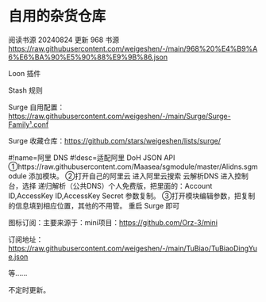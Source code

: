 # 自用的杂货仓库


阅读书源
20240824 更新 968 书源
https://raw.githubusercontent.com/weigeshen/-/main/968%20%E4%B9%A6%E6%BA%90%E5%90%88%E9%9B%86.json


 Loon 插件


Stash 规则



Surge 自用配置：https://raw.githubusercontent.com/weigeshen/-/main/Surge/Surge-Family¹.conf

Surge 收藏仓库：https://github.com/stars/weigeshen/lists/surge/

#!name=阿里 DNS
#!desc=适配阿里 DoH JSON API
①https://raw.githubusercontent.com/Maasea/sgmodule/master/Alidns.sgmodule
添加模块。
②打开自己的阿里云 进入阿里云搜索 云解析DNS 进入控制台，选择 递归解析（公共DNS）个人免费版，把里面的：Account ID,AccessKey ID,AccessKey Secret 参数复制。
③打开模块编辑参数，把复制的信息填到相应位置，其他的不用管。 重启 Surge 即可


图标订阅：主要来源于：mini项目：https://github.com/Orz-3/mini

订阅地址：https://raw.githubusercontent.com/weigeshen/-/main/TuBiao/TuBiaoDingYue.json

等……


不定时更新。
